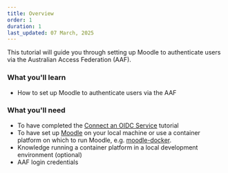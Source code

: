 ```yaml
---
title: Overview
order: 1
duration: 1
last_updated: 07 March, 2025
---
```


This tutorial will guide you through setting up Moodle to authenticate users via the Australian Access Federation (AAF).

### What you'll learn

- How to set up Moodle to authenticate users via the AAF

### What you'll need

- To have completed the [Connect an OIDC Service](/connect-an-oidc-service/01-overview) tutorial
- To have set up [Moodle](https://moodledev.io/general/development/gettingstarted#a-quick-start-to-moodle-development) on your local machine or use a 
  container platform on which to run Moodle, e.g. [moodle-docker](https://github.com/moodlehq/moodle-docker).
- Knowledge running a container platform in a local development environment (optional)
- AAF login credentials




